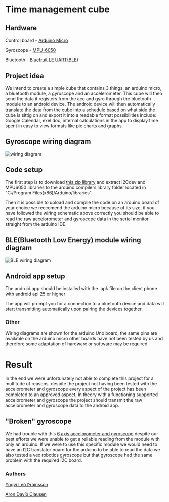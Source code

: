 # Time management cube

## Hardware

Control board - [Arduino Micro]( https://store.arduino.cc/arduino-micro)

Gyroscope - [MPU-6050](https://www.sparkfun.com/products/11028)

Bluetooth - [Bluefruit LE UART(BLE)](https://www.adafruit.com/product/2479)

## Project idea

 We intend to create a simple cube that contains 3 things, an arduino micro, a bluetooth module, a gyroscope and an accelerometer. This cube will then send the data it registers from the acc and gyro through the bluetooth module to an android device. The android device will then automatically translate the data from the cube into a schedule based on what side the cube is sittig on and export it into a readable format possibilities include: Google Calendar, exel doc, internal calculations in the app to display time spent in easy to view formats like pie charts and graphs.


## Gyroscope wiring diagram
![wiring diagram](https://cdn.instructables.com/F8H/MG4X/IIYWU9A6/F8HMG4XIIYWU9A6.LARGE.jpg?auto=webp&width=836)


## Code setup
The first step is to download [this zip library](https://github.com/jrowberg/i2cdevlib/zipball/master) and extract I2Cdev and MPU6050 libraries to the arduino compilers library folder located in "C:/Program Files(x86)/Arduino/libraries".

Then it is possible to upload and compile the code on an arduino board of your choice we reccomend the arduino micro because of its size, if you have followed the wiring schematic above correctly you should be able to read the raw accelorometer and gyroscope data in the serial monitor straight from the arduino IDE.

## BLE(Bluetooth Low Energy) module wiring diagram
![BLE wiring diagram](https://cdn-learn.adafruit.com/assets/assets/000/025/182/large1024/adafruit_products_UARTFriend_bb.png?1430515112)

## Android app setup
The android app should be installed with the .apk file on the client phone with android api 25 or higher

The app will prompt you for a connection to a bluetooth device and data will start transmitting automatically upon pairing the devices together.

### Other
Wiring diagrams are shown for the arduino Uno board, the same pins are available on the arduino micro other boards have not been tested by us and therefore some adaptation of hardware or software may be required


# Result

In the end we were unfortunately not able to complete this project for a multitude of reasons, despite the project not having been tested with the accelorometer and gyroscope every aspect of the project has been completed to an approved aspect, In theory with a functioning supported accelorometer and gyroscope the project should transmit the raw accelorometer and gyroscope data to the android app.


## "Broken" gyroscope
We had trouble with this [6 axis accelorometer and gyroscope](http://wiki.seeedstudio.com/Grove-6-Axis_AccelerometerAndGyroscope/) despite our best efforts we were unable to get a reliable reading from the module with only an arduino. If we were to use this specific module we would need to have an I2C translator board for the arduino to be able to read the data we also tested a vex robotics gyroscope but that gyroscope had the same problem with the required I2C board.

### Authors
[Yngvi Leó Þráinsson](https://github.com/DonNinja)

[Aron Davíð Clausen](https://github.com/arondc99)

